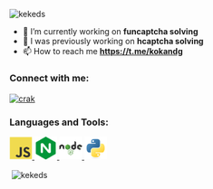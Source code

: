 <p align="left"> <img src="https://komarev.com/ghpvc/?username=kekeds&label=Profile%20views&color=0e75b6&style=flat" alt="kekeds" /> </p>


- 🔭 I’m currently working on **funcaptcha solving**
- 👀 I was previously working on **hcaptcha solving**
- 📫 How to reach me **https://t.me/kokandg**

<h3 align="left">Connect with me:</h3>
<p align="left">
<a href="https://discord.gg/crak" target="blank"><img align="center" src="https://raw.githubusercontent.com/rahuldkjain/github-profile-readme-generator/master/src/images/icons/Social/discord.svg" alt="crak" height="30" width="40" /></a>
</p>

<h3 align="left">Languages and Tools:</h3>
<p align="left"> <a href="https://developer.mozilla.org/en-US/docs/Web/JavaScript" target="_blank" rel="noreferrer"> <img src="https://raw.githubusercontent.com/devicons/devicon/master/icons/javascript/javascript-original.svg" alt="javascript" width="40" height="40"/> </a> <a href="https://www.nginx.com" target="_blank" rel="noreferrer"> <img src="https://raw.githubusercontent.com/devicons/devicon/master/icons/nginx/nginx-original.svg" alt="nginx" width="40" height="40"/> </a> <a href="https://nodejs.org" target="_blank" rel="noreferrer"> <img src="https://raw.githubusercontent.com/devicons/devicon/master/icons/nodejs/nodejs-original-wordmark.svg" alt="nodejs" width="40" height="40"/> </a> <a href="https://www.python.org" target="_blank" rel="noreferrer"> <img src="https://raw.githubusercontent.com/devicons/devicon/master/icons/python/python-original.svg" alt="python" width="40" height="40"/> </a> </p>

<p>&nbsp;<img align="center" src="https://github-readme-stats.vercel.app/api?username=kekeds&show_icons=true&theme=radical" alt="kekeds" /></p>
